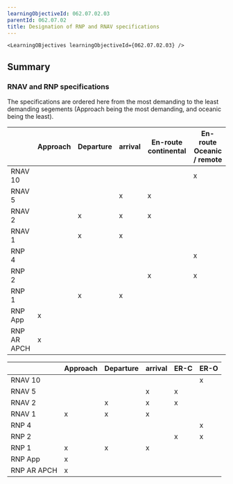 ```yaml
---
learningObjectiveId: 062.07.02.03
parentId: 062.07.02
title: Designation of RNP and RNAV specifications
---
```


```tsx eval
<LearningOBjectives learningObjectiveId={062.07.02.03} />
```

## Summary

### RNAV and RNP specifications

The specifications are ordered here from the most demanding to the least
demanding segements (Approach being the most demanding, and oceanic being the
least).

|             | Approach | Departure | arrival | En-route continental | En-route Oceanic / remote |
| ----------- | -------- | --------- | ------- | -------------------- | ------------------------- |
| RNAV 10     |          |           |         |                      | x                         |
| RNAV 5      |          |           | x       | x                    |                           |
| RNAV 2      |          | x         | x       | x                    |                           |
| RNAV 1      |          | x         | x       |                      |                           |
| RNP 4       |          |           |         |                      | x                         |
| RNP 2       |          |           |         | x                    | x                         |
| RNP 1       |          | x         | x       |                      |                           |
| RNP App     | x        |           |         |                      |                           |
| RNP AR APCH | x        |           |         |                      |                           |

|             | Approach | Departure | arrival | ER-C | ER-O |
| ----------- | -------- | --------- | ------- | ---- | ---- |
| RNAV 10     |          |           |         |      | x    |
| RNAV 5      |          |           | x       | x    |      |
| RNAV 2      |          | x         | x       | x    |      |
| RNAV 1      | x        | x         | x       |      |      |
| RNP 4       |          |           |         |      | x    |
| RNP 2       |          |           |         | x    | x    |
| RNP 1       | x        | x         | x       |      |      |
| RNP App     | x        |           |         |      |      |
| RNP AR APCH | x        |           |         |      |      |
